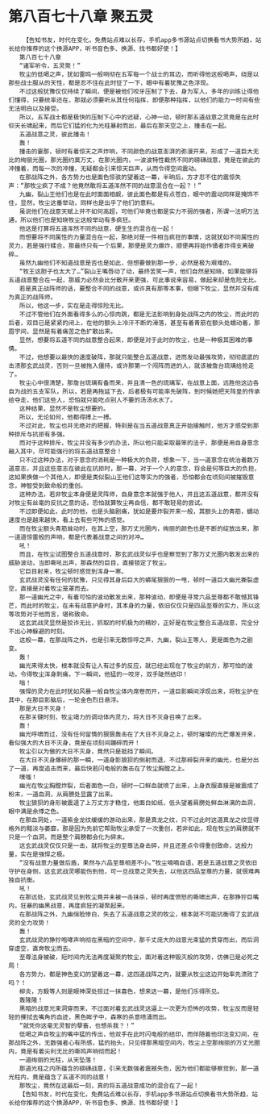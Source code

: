 # 第八百七十八章 聚五灵
        【告知书友，时代在变化，免费站点难以长存，手机app多书源站点切换看书大势所趋，站长给你推荐的这个换源APP，听书音色多、换源、找书都好使！】
       第八百七十八章
       “诸军听令，五灵聚！”
       牧尘的低喝之声，犹如雷鸣一般响彻在五军每一个战士的耳边，而听得他这般喝声，绕是以那些战士服从的天性，都是忍不住在此时怔了一下，眼中有着犹豫之色浮现。
       不过这般犹豫仅仅持续了瞬间，便是被他们咬牙压制了下去，身为军人，多年的训练让得他们懂得，只要统率还在，那就必须要听从其任何指挥，即便那种指挥，以他们的能力一时间有些无法明白以及接受。
       所以，五军战士都是极快的压制下心中的迟疑，心神一动，顿时那五道战意之灵竟是在此时仰天长啸起来，而后它们猛的化为光柱暴射而出，最后在那天空之上，撞击在一起。
       五道战意之灵，彼此撞击！
       轰！
       撞击的霎那，顿时有着惊天之声炸响，不同颜色的战意澎湃的弥漫开来，形成了一道巨大无比的绚丽光圈，那光圈约莫万丈，在那光圈内，一波波特性截然不同的磅礴战意，竟是在彼此的冲撞着，而每一次的冲撞，无疑都会引来惊天巨声，从而令得空间震动。
       在那战阵之外，各方势力也是面色惊骇的望着这一幕，半晌后，方才忍不住的震惊失声：“那牧尘疯了不成？他竟然敢将五道浑然不同的战意混合在一起？！”
       九幽，裂山王他们也是在此时面面相觑，彼此面色都是有点苍白，眼中的震动同样是掩饰不住，显然，牧尘这番举动，同样也是出乎了他们的意料。
       虽说他们在战意天赋上并不如何高超，可他们毕竟也都是实力不弱的强者，所谓一法明万法通，所以他们也是知晓牧尘这般举动有多疯狂。
       他这是打算将五道浑然不同的战意，硬生生的混合在一起！
       而想要将不同属性的力量混合在一起，那绝对是一件相当疯狂的事情，这就犹如不同属性的灵力，若是强行糅合，那最终只有一个后果，那便是灵力爆炸，顺便再将始作俑者炸得支离破碎…
       虽然九幽他们不知道战意是否也是如此，但想要做到那一步，必然是极为艰难的。
       “牧王这胆子也太大了…”裂山王嘴唇动了动，最终苦笑一声，他们自然是知晓，如果能够将五道战意整合在一起，那威力必然会比分散开来更强，可此事说来容易，做起来却是危险无比。
       若是真正战阵师的话，要整合不同的战意，或许真有那等本事，但眼下牧尘，显然并没有成为真正的战阵师。
       所以，他这一步，实在是走得惊险无比。
       不过不管他们在外面看得多么的心惊肉跳，都是无法影响到身处战阵之内的牧尘，而此时的后者，双目已是紧紧的闭上，在他的额头上冷汗不断的滑落，甚至有着青筋在额头处蠕动着，那眉宇间，显然是有着痛苦之色扩散出来。
       显然，想要将五道不同的战意整合起来，即便是对于此时的牧尘，也是一种极其困难的事情。
       不过，他想要以最快的速度破阵，那就只能整合五道战意，进而发动最强攻势，彻彻底底的击溃那玄武战灵，否则一旦被拖入僵持，或许那第一个闯阵而进的人，就该被詹台琉璃给抢走了。
       牧尘心中很清楚，那詹台琉璃有备而来，并且清一色的琉璃军，在战意上面，远胜他这边各自为战的五支军队，所以，若是再拖延下去，后者极有可能率先破阵，到时候她把天阵皇的传承给夺走，他们这些人，恐怕就只能吃点别人不要的汤汤水水了。
       这种结果，显然不是牧尘想要的。
       所以，无论如何，他都得搏上一搏。
       不过对此，牧尘也并无绝对的把握，特别是在当五道战意真正开始接触时，他方才感受到那种排斥与抗拒有多强。
       而对于这种排斥，牧尘并没有多少的办法，所以他只能采取最笨的法子，那便是用自身意念融入其中，尽可能强行的将五道战意整合！
       只不过这种办法，对于意念的消耗是一种极大的负荷，想象一下，当一道意念在统治着数万道意志，并且这些意志在彼此在抗拒时，那一幕，对于一个人的意念，将会是何等巨大的负担，这如果换做一个其他人，即便是类似裂山王他们这等实力的强者，恐怕都会在顷刻间被摧毁意念，神智受到致命般的重创。
       这种办法，若非牧尘本身便是灵阵师，自身意念本就强于他人，并且这五道战意，都并没有对牧尘有丝毫的反抗之意的话，恐怕就算牧尘再自信，都不敢轻易的尝试。
       不过即便如此，此时的他，也是头脑剧痛，犹如是要炸裂开来一般，其额头上的青筋，蠕动速度也是越来越快，看上去有些可怖的感觉。
       而在牧尘额头青筋耸动时，在其上空，那万丈光圈内，绚丽的颜色也是不断的绽放出来，那一道道惊雷般的声响，都是代表着战意之间的对冲…
       吼！
       而且，在牧尘试图整合五道战意时，那玄武战灵似乎也是察觉到了那万丈光圈内散发出来的威胁波动，当即嘶吼出声，那森然的巨目，直接锁定了牧尘。
       它巨目射来，牧尘顿时感觉到浑身一寒。
       玄武战灵没有任何的犹豫，只见得其身后巨大的蟒尾狠狠的一甩，顿时一道巨大幽光撕裂虚空，直接是对着牧尘笼罩而去。
       那一道幽光之中，有着可怕的波动散发出来，那种波动，即便是寻常六品至尊都不敢憾其锋芒，而此时的牧尘，在未有战意护身时，其本身的力量，依旧仅仅只是四品至尊的实力，所以这等攻势对于他而言，堪称致命。
       这玄武战灵显然是狡诈无比，抓取的时机极为的精妙，正好是在牧尘整合五道战意，完全分不出心神躲避的时刻。
       这般一幕，在那战阵之外，也是引来无数惊呼之声，九幽，裂山王等人，更是面色为之剧变。
       轰！
       幽光来得太快，根本就没有让人有过多的反应，就已经出现在了牧尘的前方，那可怕的波动，令得牧尘浑身刺痛，下一瞬间，他猛的一咬牙，双手陡然结印！
       嗡！
       强悍的灵力在此时犹如风暴一般自牧尘体内席卷而开，一道巨影瞬间浮现出来，将牧尘护在其中，在那巨影脑后，一轮金色烈日悬浮。
       那是大日不灭身！
       在那关键时刻，牧尘竭力的调动体内灵力，将大日不灭身召唤了出来。
       轰！
       幽光呼啸而过，没有任何留情的狠狠轰击在了大日不灭身之上，顿时璀璨的光芒爆发开来，看似强大的大日不灭身，竟是在顷刻间蹦碎而开！
       牧尘引以为傲的大日不灭身，竟然只是抵挡了瞬间。
       在大日不灭身爆碎的那一瞬，一道身影狼狈的倒射而退，不过那碎裂开来的幽光，也是分出了一道，再度追击而来，最后快若闪电般的轰击在了牧尘胸膛之上。
       噗嗤！
       幽光在牧尘胸膛炸裂，后者面色一白，顿时一口鲜血就喷了出来，上身衣服直接是被震成了粉末，一道血洞，从肩膀处显露了出来。
       牧尘狼狈的身形被震退了上万丈方才稳住，他面白如纸，低头望着肩膀处鲜血淋漓的血洞，眼中满是余悸之色。
       在那血洞处，一道紫金龙纹缓缓的游动出来，那是真龙之纹，只不过此时这道真龙之纹显得格外的黯淡与萎靡，那是因为先前它帮助牧尘承受了一次重创，若非如此，现在牧尘的肩膀就不只是一个血洞，而是整个肩膀都会化为碎末。
       这玄武战灵仅仅只是一击，就将牧尘的至尊法身击碎，并且还差点令得重创致命，这般力量，实在是强悍之极。
       “没有战意力量做后盾，果然与六品至尊相差不小。”牧尘喃喃自语，若是五道战意之灵依旧守护在身侧，这玄武战灵哪能伤到他，可一旦战意之灵失去，以他这四品至尊的力量，就很难再独自抗衡。
       吼！
       在那远处，玄武战灵见到牧尘竟并未被一击抹杀，顿时再度愤怒的嘶啸出声，在那狰狞巨嘴内，狂暴的幽黑战意，再度疯狂的凝聚起来。
       在那战阵之外，九幽俏脸惨白，失去了五道战意之灵的牧尘，根本就不可能抗衡得了玄武战灵的全力攻势！
       轰！
       玄武战灵的狰狞咆哮声响彻在黑暗的空间中，那千丈庞大的战意光束猛的贯穿而出，而后洞穿虚空，直奔牧尘而去。
       至尊法身被破，短时间内无法再度凝聚的牧尘，面对着这种毁灭般的攻势，仿佛已是必死之局！
       各方势力，都是神色变幻的望着这一幕，这四道战阵之内，就要从牧尘这边开始率先溃败了吗？！
       柳炎，方毅等人则是眼神深处掠过一抹喜色，想来这一幕，是他们乐得所见。
       轰隆隆！
       黑暗的战意光束洞穿而来，不过面对着玄武战灵这逼上一次更为恐怖的攻势，牧尘反而是轻轻的搽拭去嘴角的血迹，黑色眸子中，森寒的杀意喷涌而出。
       “就凭你这毫无灵智的孽畜，也想杀我？！”
       低喝之声自牧尘的嘴中猛的传出，他双手在此时闪电般的结印，而伴随着他印法变幻间，在那战阵之外，无数强者心有所感，猛的抬头，只见得那黑暗空间内，牧尘上空那绚丽的万丈光圈内，竟是有着尖利无比的嘶鸣声响彻而起！
       一道绚丽的光柱，从天坠落！
       那道光柱之内所蕴含的磅礴战意，引来无数强者震撼失色，因为他们都能够察觉到，那一道光柱内，竟是蕴含了五道不同的战意！
       那牧尘，竟然在这最后一刻，真的将五道战意成功的混合在了一起！
       【告知书友，时代在变化，免费站点难以长存，手机app多书源站点切换看书大势所趋，站长给你推荐的这个换源APP，听书音色多、换源、找书都好使！】